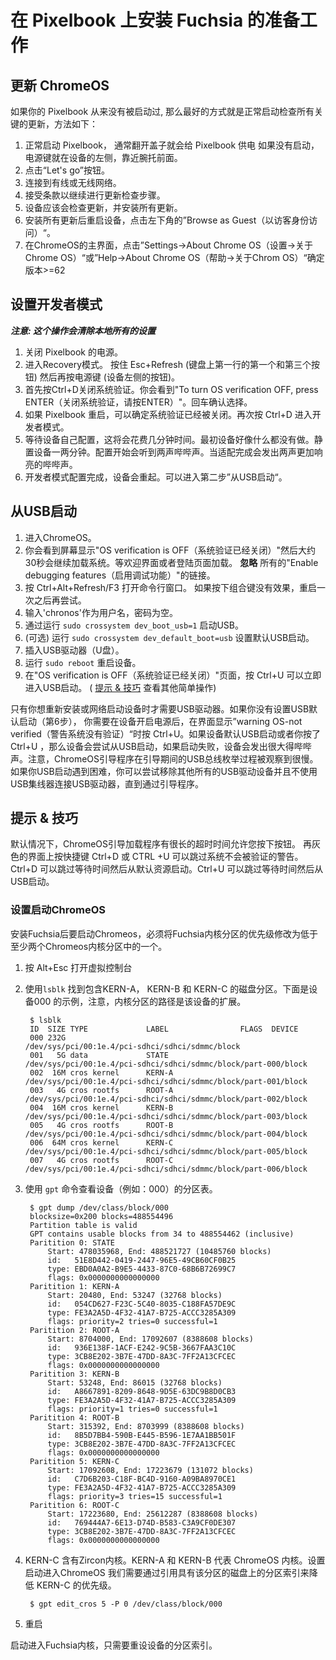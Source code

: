 # 在 Pixelbook 上安装 Fuchsia 的准备工作

## 更新 ChromeOS

如果你的 Pixelbook 从来没有被启动过, 那么最好的方式就是正常启动检查所有关键的更新，方法如下：

1. 正常启动 Pixelbook， 通常翻开盖子就会给 Pixelbook 供电
如果没有启动， 电源键就在设备的左侧，靠近腕托前面。
2. 点击“Let's go”按钮。
3. 连接到有线或无线网络。
4. 接受条款以继续进行更新检查步骤。
5. 设备应该会检查更新，并安装所有更新。
6. 安装所有更新后重启设备，点击左下角的”Browse as Guest（以访客身份访问）“。
7. 在ChromeOS的主界面，点击”Settings->About Chrome OS（设置->关于Chrome OS）“或”Help->About Chrome
OS（帮助->关于Chrom OS）“确定版本&gt;=62

## 设置开发者模式
***注意: 这个操作会清除本地所有的设置***

1. 关闭 Pixelbook 的电源。
2. 进入Recovery模式。
按住 Esc+Refresh (键盘上第一行的第一个和第三个按钮)
然后再按电源键 (设备左侧的按钮)。
3. 首先按Ctrl+D关闭系统验证。你会看到"To turn OS verification OFF, press ENTER（关闭系统验证，请按ENTER）"。回车确认选择。
4. 如果 Pixelbook 重启，可以确定系统验证已经被关闭。再次按 Ctrl+D 进入开发者模式。
5. 等待设备自己配置，这将会花费几分钟时间。最初设备好像什么都没有做。静置设备一两分钟。配置开始会听到两声哔哔声。当适配完成会发出两声更加响亮的哔哔声。
6. 开发者模式配置完成，设备会重起。可以进入第二步”从USB启动“。

## 从USB启动

1. 进入ChromeOS。
2. 你会看到屏幕显示"OS verification is OFF（系统验证已经关闭）"然后大约30秒会继续加载系统。等欢迎界面或者登陆页面加载。 **忽略** 所有的"Enable debugging features（启用调试功能）"的链接。
3. 按 Ctrl+Alt+Refresh/F3 打开命令行窗口。 如果按下组合键没有效果，重启一次之后再尝试。
4. 输入'chronos'作为用户名，密码为空。
5. 通过运行 `sudo crossystem dev_boot_usb=1` 启动USB。
6. (可选) 运行 `sudo crossystem dev_default_boot=usb` 设置默认USB启动。
7. 插入USB驱动器（U盘）。
8. 运行 `sudo reboot` 重启设备。
9. 在"OS verification is OFF（系统验证已经关闭）"页面，按 Ctrl+U 可以立即进入USB启动。 ( [提示 & 技巧](#提示--技巧) 查看其他简单操作)

只有你想重新安装或网络启动设备时才需要USB驱动器。如果你没有设置USB默认启动（第6步）， 你需要在设备开启电源后，在界面显示”warning OS-not verified（警告系统没有验证）“时按 Ctrl+U。如果设备默认USB启动或者你按了 Ctrl+U ，那么设备会尝试从USB启动，如果启动失败，设备会发出很大得哔哔声。注意，ChromeOS引导程序在引导期间的USB总线枚举过程被观察到很慢。如果你USB启动遇到困难，你可以尝试移除其他所有的USB驱动设备并且不使用USB集线器连接USB驱动器，直到通过引导程序。

## 提示 & 技巧

默认情况下，ChromeOS引导加载程序有很长的超时时间允许您按下按钮。 再灰色的界面上按快捷键 Ctrl+D 或 CTRL +U 可以跳过系统不会被验证的警告。Ctrl+D 可以跳过等待时间然后从默认资源启动。Ctrl+U 可以跳过等待时间然后从USB启动。

### 设置启动ChromeOS

安装Fuchsia后要启动Chromeos，必须将Fuchsia内核分区的优先级修改为低于至少两个Chromeos内核分区中的一个。

1. 按 Alt+Esc 打开虚拟控制台
2. 使用`lsblk` 找到包含KERN-A， KERN-B 和 KERN-C 的磁盘分区。下面是设备000 的示例，注意，内核分区的路径是该设备的扩展。

        $ lsblk
        ID  SIZE TYPE             LABEL                FLAGS  DEVICE
        000 232G                                              /dev/sys/pci/00:1e.4/pci-sdhci/sdhci/sdmmc/block
        001   5G data             STATE                       /dev/sys/pci/00:1e.4/pci-sdhci/sdhci/sdmmc/block/part-000/block
        002  16M cros kernel      KERN-A                      /dev/sys/pci/00:1e.4/pci-sdhci/sdhci/sdmmc/block/part-001/block
        003   4G cros rootfs      ROOT-A                      /dev/sys/pci/00:1e.4/pci-sdhci/sdhci/sdmmc/block/part-002/block
        004  16M cros kernel      KERN-B                      /dev/sys/pci/00:1e.4/pci-sdhci/sdhci/sdmmc/block/part-003/block
        005   4G cros rootfs      ROOT-B                      /dev/sys/pci/00:1e.4/pci-sdhci/sdhci/sdmmc/block/part-004/block
        006  64M cros kernel      KERN-C                      /dev/sys/pci/00:1e.4/pci-sdhci/sdhci/sdmmc/block/part-005/block
        007   4G cros rootfs      ROOT-C                      /dev/sys/pci/00:1e.4/pci-sdhci/sdhci/sdmmc/block/part-006/block
3. 使用 `gpt` 命令查看设备（例如：000）的分区表。

        $ gpt dump /dev/class/block/000
        blocksize=0x200 blocks=488554496
        Partition table is valid
        GPT contains usable blocks from 34 to 488554462 (inclusive)
        Paritition 0: STATE
            Start: 478035968, End: 488521727 (10485760 blocks)
            id:   51E8D442-0419-2447-96E5-49CB60CF0B25
            type: EBD0A0A2-B9E5-4433-87C0-68B6B72699C7
            flags: 0x0000000000000000
        Paritition 1: KERN-A
            Start: 20480, End: 53247 (32768 blocks)
            id:   054CD627-F23C-5C40-8035-C188FA57DE9C
            type: FE3A2A5D-4F32-41A7-B725-ACCC3285A309
            flags: priority=2 tries=0 successful=1
        Paritition 2: ROOT-A
            Start: 8704000, End: 17092607 (8388608 blocks)
            id:   936E138F-1ACF-E242-9C5B-3667FAA3C10C
            type: 3CB8E202-3B7E-47DD-8A3C-7FF2A13CFCEC
            flags: 0x0000000000000000
        Paritition 3: KERN-B
            Start: 53248, End: 86015 (32768 blocks)
            id:   A8667891-8209-8648-9D5E-63DC9B8D0CB3
            type: FE3A2A5D-4F32-41A7-B725-ACCC3285A309
            flags: priority=1 tries=0 successful=1
        Paritition 4: ROOT-B
            Start: 315392, End: 8703999 (8388608 blocks)
            id:   8B5D7BB4-590B-E445-B596-1E7AA1BB501F
            type: 3CB8E202-3B7E-47DD-8A3C-7FF2A13CFCEC
            flags: 0x0000000000000000
        Paritition 5: KERN-C
            Start: 17092608, End: 17223679 (131072 blocks)
            id:   C7D6B203-C18F-BC4D-9160-A09BA8970CE1
            type: FE3A2A5D-4F32-41A7-B725-ACCC3285A309
            flags: priority=3 tries=15 successful=1
        Paritition 6: ROOT-C
            Start: 17223680, End: 25612287 (8388608 blocks)
            id:   769444A7-6E13-D74D-B583-C3A9CF0DE307
            type: 3CB8E202-3B7E-47DD-8A3C-7FF2A13CFCEC
            flags: 0x0000000000000000
4. KERN-C 含有Zircon内核。KERN-A 和 KERN-B 代表 ChromeOS 内核。设置启动进入ChromeOS 我们需要通过引用具有该分区的磁盘上的分区索引来降低 KERN-C 的优先级。

        $ gpt edit_cros 5 -P 0 /dev/class/block/000
5. 重启

启动进入Fuchsia内核，只需要重设设备的分区索引。
